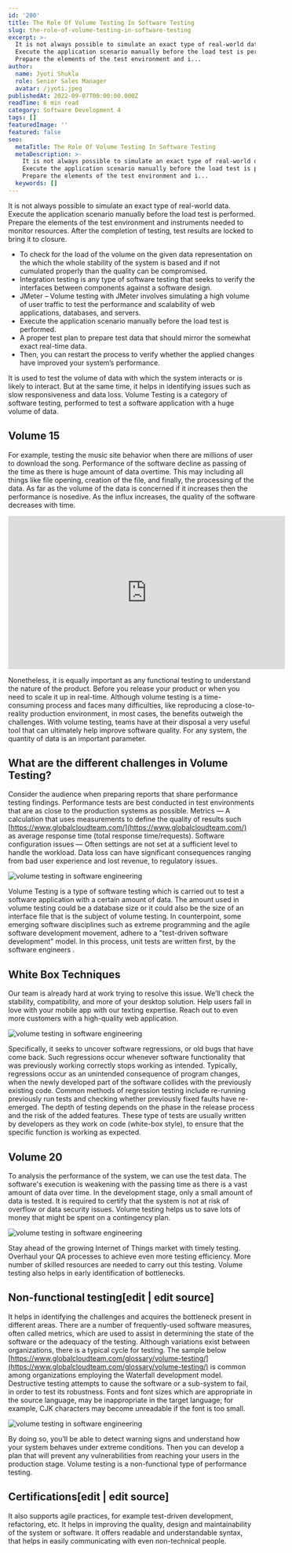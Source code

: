 ```yaml
---
id: '200'
title: The Role Of Volume Testing In Software Testing
slug: the-role-of-volume-testing-in-software-testing
excerpt: >-
  It is not always possible to simulate an exact type of real-world data.
  Execute the application scenario manually before the load test is performed.
  Prepare the elements of the test environment and i...
author:
  name: Jyoti Shukla
  role: Senior Sales Manager
  avatar: /jyoti.jpeg
publishedAt: 2022-09-07T00:00:00.000Z
readTime: 6 min read
category: Software Development 4
tags: []
featuredImage: ''
featured: false
seo:
  metaTitle: The Role Of Volume Testing In Software Testing
  metaDescription: >-
    It is not always possible to simulate an exact type of real-world data.
    Execute the application scenario manually before the load test is performed.
    Prepare the elements of the test environment and i...
  keywords: []
---
```


It is not always possible to simulate an exact type of real-world data. Execute the application scenario manually before the load test is performed. Prepare the elements of the test environment and instruments needed to monitor resources. After the completion of testing, test results are locked to bring it to closure.

- To check for the load of the volume on the given data representation on the which the whole stability of the system is based and if not cumulated properly than the quality can be compromised.
- Integration testing is any type of software testing that seeks to verify the interfaces between components against a software design.
- JMeter – Volume testing with JMeter involves simulating a high volume of user traffic to test the performance and scalability of web applications, databases, and servers.
- Execute the application scenario manually before the load test is performed.
- A proper test plan to prepare test data that should mirror the somewhat exact real-time data.
- Then, you can restart the process to verify whether the applied changes have improved your system’s performance.

It is used to test the volume of data with which the system interacts or is likely to interact. But at the same time, it helps in identifying issues such as slow responsiveness and data loss. Volume Testing is a category of software testing, performed to test a software application with a huge volume of data.

## Volume 15

For example, testing the music site behavior when there are millions of user to download the song. Performance of the software decline as passing of the time as there is huge amount of data overtime. This may including all things like file opening, creation of the file, and finally, the processing of the data. As far as the volume of the data is concerned if it increases then the performance is nosedive. As the influx increases, the quality of the software decreases with time.

<iframe width="564" height="312" src="https://www.youtube.com/embed/R8V_d1gFQlM" frameborder="0" alt="volume testing in software engineering" allowfullscreen></iframe>

Nonetheless, it is equally important as any functional testing to understand the nature of the product. Before you release your product or when you need to scale it up in real-time. Although volume testing is a time-consuming process and faces many difficulties, like reproducing a close-to-reality production environment, in most cases, the benefits outweigh the challenges. With volume testing, teams have at their disposal a very useful tool that can ultimately help improve software quality. For any system, the quantity of data is an important parameter.

## What are the different challenges in Volume Testing?

Consider the audience when preparing reports that share performance testing findings. Performance tests are best conducted in test environments that are as close to the production systems as possible. Metrics — A calculation that uses measurements to define the quality of results such [https://www.globalcloudteam.com/](https://www.globalcloudteam.com/) as average response time (total response time/requests). Software configuration issues — Often settings are not set at a sufficient level to handle the workload. Data loss can have significant consequences ranging from bad user experience and lost revenue, to regulatory issues.

![volume testing in software engineering](images/30ab2efc-d09d-461b-bc7c-28176a4a6279.jpg)

Volume Testing is a type of software testing which is carried out to test a software application with a certain amount of data. The amount used in volume testing could be a database size or it could also be the size of an interface file that is the subject of volume testing. In counterpoint, some emerging software disciplines such as extreme programming and the agile software development movement, adhere to a "test-driven software development" model. In this process, unit tests are written first, by the software engineers .

## White Box Techniques

Our team is already hard at work trying to resolve this issue. We’ll check the stability, compatibility, and more of your desktop solution. Help users fall in love with your mobile app with our texting expertise. Reach out to even more customers with a high-quality web application.

![volume testing in software engineering](images/shutterstock_121238455.jpg)

Specifically, it seeks to uncover software regressions, or old bugs that have come back. Such regressions occur whenever software functionality that was previously working correctly stops working as intended. Typically, regressions occur as an unintended consequence of program changes, when the newly developed part of the software collides with the previously existing code. Common methods of regression testing include re-running previously run tests and checking whether previously fixed faults have re-emerged. The depth of testing depends on the phase in the release process and the risk of the added features. These type of tests are usually written by developers as they work on code (white-box style), to ensure that the specific function is working as expected.

## Volume 20

To analysis the performance of the system, we can use the test data. The software's execution is weakening with the passing time as there is a vast amount of data over time. In the development stage, only a small amount of data is tested. It is required to certify that the system is not at risk of overflow or data security issues. Volume testing helps us to save lots of money that might be spent on a contingency plan.

![volume testing in software engineering](images/d7f304ea-dba3-4c85-be45-3b7747ed26d6sizelarge-768x524.jpg)

Stay ahead of the growing Internet of Things market with timely testing. Overhaul your QA processes to achieve even more testing efficiency. More number of skilled resources are needed to carry out this testing. Volume testing also helps in early identification of bottlenecks.

## Non-functional testing\[edit | edit source\]

It helps in identifying the challenges and acquires the bottleneck present in different areas. There are a number of frequently-used software measures, often called metrics, which are used to assist in determining the state of the software or the adequacy of the testing. Although variations exist between organizations, there is a typical cycle for testing. The sample below [https://www.globalcloudteam.com/glossary/volume-testing/](https://www.globalcloudteam.com/glossary/volume-testing/) is common among organizations employing the Waterfall development model. Destructive testing attempts to cause the software or a sub-system to fail, in order to test its robustness. Fonts and font sizes which are appropriate in the source language, may be inappropriate in the target language; for example, CJK characters may become unreadable if the font is too small.

![volume testing in software engineering](images/64f5f333-9802-4f55-91e9-4f0b3e2c9096.jpg)

By doing so, you’ll be able to detect warning signs and understand how your system behaves under extreme conditions. Then you can develop a plan that will prevent any vulnerabilities from reaching your users in the production stage. Volume testing is a non-functional type of performance testing.

## Certifications\[edit | edit source\]

It also supports agile practices, for example test-driven development, refactoring, etc. It helps in improving the quality, design and maintainability of the system or software. It offers readable and understandable syntax, that helps in easily communicating with even non-technical people.
